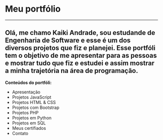 # Meu portfólio
---
Olá, me chamo Kaiki Andrade, sou estudande de Engenharia de Software e esse é um dos diversos projetos que fiz e planejei. 
Esse portfóli tem o objetivo de me apresentar para as pessoas e mostrar tudo que fiz e estudei
e assim mostrar a minha trajetória na área de programação.
---
**Conteúdos do portfóli:**
- Apresentação
- Projetos JavaScript
- Projetos HTML & CSS
- Projetos com Bootstrap
- Projetos PHP
- Projetos em Python
- Projetos em SQL
- Meus certifiados
- Contato
